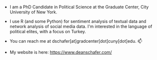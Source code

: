 
- I am a PhD Candidate in Political Science at the Graduate Center, City University of New York.
- I use R (and some Python) for sentiment analysis of textual data and network analysis of social media data. I'm interested in the language of political elites, with a focus on Turkey.

- You can reach me at dschafer[at]gradcenter[dot]cuny[dot]edu.  📫

- My website is here: https://www.deanschafer.com/

<!---
d-schafer/d-schafer is a ✨ special ✨ repository because its `README.md` (this file) appears on your GitHub profile.
You can click the Preview link to take a look at your changes.
--->
